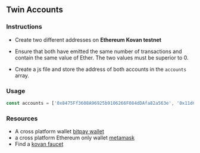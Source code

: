 ## Twin Accounts

### Instructions

- Create two different addresses on **Ethereum Kovan testnet**

- Ensure that both have emitted the same number of transactions and contain the same value of Ether. The two values must be superior to 0.

- Create a js file and store the address of both accounts in the `accounts` array.

### Usage

```js
const accounts = ['0x8475Ff3608A96925b9106266F084dDAfa82a563e', '0x11dC467C6433BE24bF20c9f41C3593a26A0A98D9']
```

### Resources

- A cross platform wallet [bitpay wallet](https://bitpay.com/wallet/)
- a cross platform Ethereum only wallet [metamask](https://metamask.io/)
- Find a [kovan faucet](https://letmegooglethat.com/?q=kovan+faucet)
